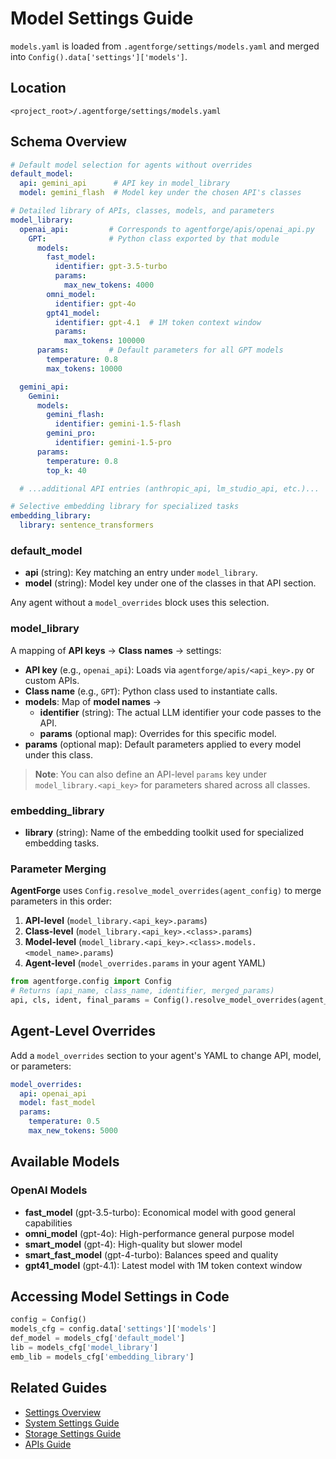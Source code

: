 # Model Settings Guide

`models.yaml` is loaded from `.agentforge/settings/models.yaml` and merged into `Config().data['settings']['models']`.

## Location

```
<project_root>/.agentforge/settings/models.yaml
```

## Schema Overview

```yaml
# Default model selection for agents without overrides
default_model:
  api: gemini_api      # API key in model_library
  model: gemini_flash  # Model key under the chosen API's classes

# Detailed library of APIs, classes, models, and parameters
model_library:
  openai_api:         # Corresponds to agentforge/apis/openai_api.py
    GPT:              # Python class exported by that module
      models:
        fast_model:
          identifier: gpt-3.5-turbo
          params:
            max_new_tokens: 4000
        omni_model:
          identifier: gpt-4o
        gpt41_model:
          identifier: gpt-4.1  # 1M token context window
          params:
            max_tokens: 100000
      params:         # Default parameters for all GPT models
        temperature: 0.8
        max_tokens: 10000

  gemini_api:
    Gemini:
      models:
        gemini_flash:
          identifier: gemini-1.5-flash
        gemini_pro:
          identifier: gemini-1.5-pro
      params:
        temperature: 0.8
        top_k: 40

  # ...additional API entries (anthropic_api, lm_studio_api, etc.)...

# Selective embedding library for specialized tasks
embedding_library:
  library: sentence_transformers
```

### default_model
- **api** (string): Key matching an entry under `model_library`.
- **model** (string): Model key under one of the classes in that API section.

Any agent without a `model_overrides` block uses this selection.

### model_library
A mapping of **API keys** → **Class names** → settings:

- **API key** (e.g., `openai_api`): Loads via `agentforge/apis/<api_key>.py` or custom APIs.
- **Class name** (e.g., `GPT`): Python class used to instantiate calls.
- **models**: Map of **model names** →
  - **identifier** (string): The actual LLM identifier your code passes to the API.
  - **params** (optional map): Overrides for this specific model.
- **params** (optional map): Default parameters applied to every model under this class.

> **Note**: You can also define an API-level `params` key under `model_library.<api_key>` for parameters shared across all classes.

### embedding_library
- **library** (string): Name of the embedding toolkit used for specialized embedding tasks.

### Parameter Merging
**AgentForge** uses `Config.resolve_model_overrides(agent_config)` to merge parameters in this order:
1. **API-level** (`model_library.<api_key>.params`)
2. **Class-level** (`model_library.<api_key>.<class>.params`)
3. **Model-level** (`model_library.<api_key>.<class>.models.<model_name>.params`)
4. **Agent-level** (`model_overrides.params` in your agent YAML)

```python
from agentforge.config import Config
# Returns (api_name, class_name, identifier, merged_params)
api, cls, ident, final_params = Config().resolve_model_overrides(agent_yaml_dict)
```

## Agent-Level Overrides
Add a `model_overrides` section to your agent's YAML to change API, model, or parameters:

```yaml
model_overrides:
  api: openai_api
  model: fast_model
  params:
    temperature: 0.5
    max_new_tokens: 5000
```

## Available Models

### OpenAI Models
- **fast_model** (gpt-3.5-turbo): Economical model with good general capabilities
- **omni_model** (gpt-4o): High-performance general purpose model
- **smart_model** (gpt-4): High-quality but slower model
- **smart_fast_model** (gpt-4-turbo): Balances speed and quality
- **gpt41_model** (gpt-4.1): Latest model with 1M token context window

## Accessing Model Settings in Code

```python
config = Config()
models_cfg = config.data['settings']['models']
def_model = models_cfg['default_model']
lib = models_cfg['model_library']
emb_lib = models_cfg['embedding_library']
```

## Related Guides

- [Settings Overview](settings.md)
- [System Settings Guide](system.md)
- [Storage Settings Guide](storage.md)
- [APIs Guide](../apis/apis.md)
